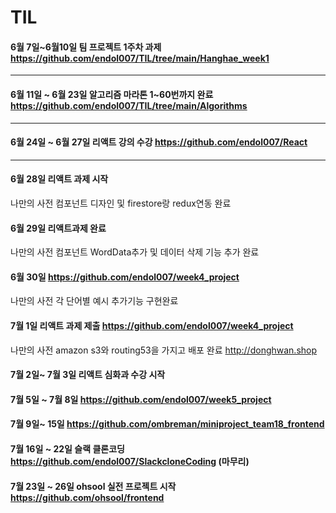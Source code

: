 # TIL

####  6월 7일~6월10일 팀 프로젝트 1주차 과제 https://github.com/endol007/TIL/tree/main/Hanghae_week1

<hr/>

####  6월 11일 ~ 6월 23일 알고리즘 마라톤 1~60번까지 완료 https://github.com/endol007/TIL/tree/main/Algorithms 

<hr/>

####  6월 24일 ~ 6월 27일 리액트 강의 수강 https://github.com/endol007/React

<hr/>

####  6월 28일 리액트 과제 시작 
나만의 사전 컴포넌트 디자인 및 firestore랑 redux연동 완료  

####  6월 29일 리액트과제 완료 
나만의 사전 컴포넌트 WordData추가 및 데이터 삭제 기능 추가 완료

####  6월 30일 https://github.com/endol007/week4_project
나만의 사전 각 단어별 예시 추가기능 구현완료

####  7월 1일 리액트 과제 제출 https://github.com/endol007/week4_project
나만의 사전 amazon s3와 routing53을 가지고 배포 완료 http://donghwan.shop

#### 7월 2일~ 7월 3일 리액트 심화과 수강 시작


#### 7월 5일 ~ 7월 8일 https://github.com/endol007/week5_project


#### 7월 9일~ 15일 https://github.com/ombreman/miniproject_team18_frontend


#### 7월 16일 ~ 22일 슬랙 클론코딩  https://github.com/endol007/SlackcloneCoding  (마무리)

#### 7월 23일 ~ 26일 ohsool 실전 프로젝트 시작 https://github.com/ohsool/frontend
